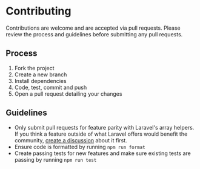 # Contributing

Contributions are welcome and are accepted via pull requests. Please review the process and guidelines before submitting any pull requests.

## Process

1. Fork the project
2. Create a new branch
3. Install dependencies
4. Code, test, commit and push
5. Open a pull request detailing your changes

## Guidelines

- Only submit pull requests for feature parity with Laravel's array helpers. If you think a feature outside of what Laravel offers would benefit the community, [create a discussion](https://github.com/balboacodes/arrayable/discussions) about it first.
- Ensure code is formatted by running `npm run format`
- Create passing tests for new features and make sure existing tests are passing by running `npm run test`
